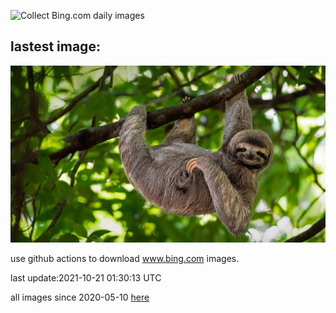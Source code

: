 ![Collect Bing.com daily images](https://github.com/counter2015/bing-daily-images/workflows/Collect%20Bing.com%20daily%20images/badge.svg)
## lastest image:
![](images/SmileySloth.jpg)

use github actions to download www.bing.com images.

last update:2021-10-21 01:30:13 UTC

all images since 2020-05-10 [here](https://github.com/counter2015/bing-daily-images/tree/master/images) 
